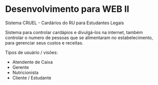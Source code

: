# Desenvolvimento para WEB II

Sistema CRUEL - Cardários do RU para Estudantes Legais

Sistema para controlar cardápios e divulgá-los na internet, também controlar o numero de pessoas que se alimentaram no estabelecimento, para gerenciar seus custos e receitas.

Tipos de usuário / visões:
- Atendente de Caixa
- Gerente
- Nutricionista
- Cliente / Estudante
